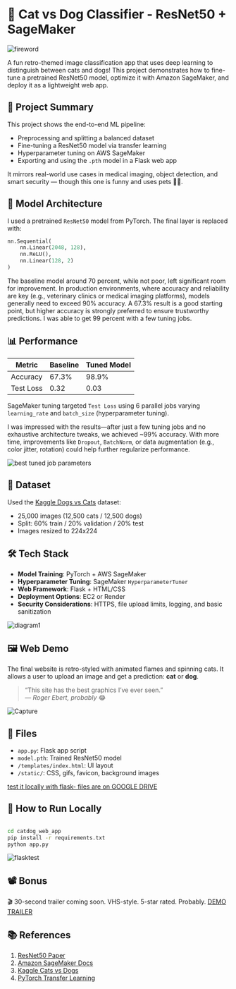 # 🐾 Cat vs Dog Classifier - ResNet50 + SageMaker

![fireword](https://github.com/user-attachments/assets/228a3108-a534-4927-b7cb-b5067e60ca1a)


A fun retro-themed image classification app that uses deep learning to distinguish between cats and dogs! This project demonstrates how to fine-tune a pretrained ResNet50 model, optimize it with Amazon SageMaker, and deploy it as a lightweight web app.

## 🚀 Project Summary

This project shows the end-to-end ML pipeline:
- Preprocessing and splitting a balanced dataset
- Fine-tuning a ResNet50 model via transfer learning
- Hyperparameter tuning on AWS SageMaker
- Exporting and using the `.pth` model in a Flask web app

It mirrors real-world use cases in medical imaging, object detection, and smart security — though this one is funny and uses pets 🐶🐱.

## 🧠 Model Architecture

I used a pretrained `ResNet50` model from PyTorch. The final layer is replaced with:

```python
nn.Sequential(
    nn.Linear(2048, 128),
    nn.ReLU(),
    nn.Linear(128, 2)
)
```
The baseline model around 70 percent, while not poor, left significant room for improvement. In production environments, where accuracy and reliability are key (e.g., veterinary clinics or medical imaging platforms), models generally need to exceed 90% accuracy. A 67.3% result is a good starting point, but higher accuracy is strongly preferred to ensure trustworthy predictions. I was able to get 99 percent with a few tuning jobs.

## 📊 Performance

| Metric      | Baseline | Tuned Model |
|-------------|----------|-------------|
| Accuracy    | 67.3%    | 98.9%       |
| Test Loss   | 0.32     | 0.03        |

SageMaker tuning targeted `Test Loss` using 6 parallel jobs varying `learning_rate` and `batch_size` (hyperparameter tuning).

I was impressed with the results—after just a few tuning jobs and no exhaustive architecture tweaks, we achieved ~99% accuracy. With more time, improvements like `Dropout`, `BatchNorm`, or data augmentation (e.g., color jitter, rotation) could help further regularize performance.

![best tuned job parameters](https://github.com/user-attachments/assets/01226f81-1896-438d-b44f-ecb882c92857)


## 🧪 Dataset

Used the [Kaggle Dogs vs Cats](https://www.kaggle.com/c/dogs-vs-cats) dataset:
- 25,000 images (12,500 cats / 12,500 dogs)
- Split: 60% train / 20% validation / 20% test
- Images resized to 224x224

## 🛠️ Tech Stack

- **Model Training**: PyTorch + AWS SageMaker
- **Hyperparameter Tuning**: SageMaker `HyperparameterTuner`
- **Web Framework**: Flask + HTML/CSS
- **Deployment Options**: EC2 or Render
- **Security Considerations**: HTTPS, file upload limits, logging, and basic sanitization

![diagram1](https://github.com/user-attachments/assets/8f48e332-eb87-4faa-b9b9-339d69c2c486)


## 🖼️ Web Demo

The final website is retro-styled with animated flames and spinning cats. It allows a user to upload an image and get a prediction: **cat** or **dog**.

> “This site has the best graphics I’ve ever seen.”  
> — *Roger Ebert, probably* 😂

![Capture](https://github.com/user-attachments/assets/dc1a8693-6d03-4fb4-9eab-12df49b42a4b)


## 📂 Files

- `app.py`: Flask app script
- `model.pth`: Trained ResNet50 model
- `/templates/index.html`: UI layout
- `/static/`: CSS, gifs, favicon, background images

[test it locally with flask- files are on GOOGLE DRIVE](https://drive.google.com/file/d/1jxdOWrY-LEY68Knk2IRV-uuq4vfW0Z7S/view?usp=sharing)

## 🧪 How to Run Locally

```bash

cd catdog_web_app
pip install -r requirements.txt
python app.py
```

![flasktest](https://github.com/user-attachments/assets/51f4dc61-6b38-4fd5-91d9-585305298623)


## 📽️ Bonus

🎬 30-second trailer coming soon. VHS-style. 5-star rated. Probably.
[DEMO TRAILER](https://drive.google.com/file/d/1oenEl_68B4zmhlkCY8DA3vD6ctPbWIZe/view?usp=drive_link)

## 📚 References

1. [ResNet50 Paper](https://arxiv.org/abs/1512.03385)  
2. [Amazon SageMaker Docs](https://docs.aws.amazon.com/sagemaker/)  
3. [Kaggle Cats vs Dogs](https://www.kaggle.com/c/dogs-vs-cats)  
4. [PyTorch Transfer Learning](https://pytorch.org/tutorials/beginner/transfer_learning_tutorial.html)
